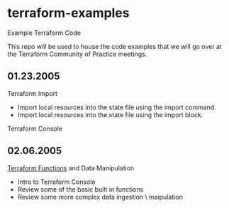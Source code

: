 # terraform-examples

Example Terraform Code

This repo will be used to house the code examples that we will go over at the Terraform Community of Practice meetings.

## 01.23.2005

Terraform Import

- Import local resources into the state file using the import command.
- Import local resources into the state file using the import block.

Terraform Console

## 02.06.2005

[Terraform Functions](https://developer.hashicorp.com/terraform/language/functions) and Data Manipulation

- Intro to Terraform Console
- Review some of the basic built in functions
- Review some more complex data ingestion \ maipulation
